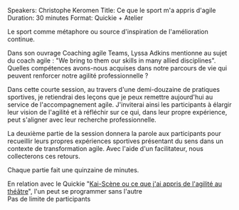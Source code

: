 Speakers: Christophe Keromen
Title: Ce que le sport m'a appris d'agile
Duration: 30 minutes
Format: Quickie + Atelier

Le sport comme métaphore ou source d'inspiration de l'amélioration continue.

Dans son ouvrage Coaching agile Teams,  Lyssa Adkins mentionne au sujet du coach agile : "We bring to them our skills in many allied disciplines".
Quelles compétences avons-nous acquises dans notre parcours de vie qui peuvent renforcer notre agilité professionnelle ?

Dans cette courte session, au travers d'une demi-douzaine de pratiques sportives, je retiendrai des leçons que je peux remettre  aujourd'hui au service de l'accompagnement agile.
J'inviterai ainsi les participants à élargir leur vision de l'agilité et à réfléchir sur ce qui, dans leur propre expérience, peut s'aligner avec leur recherche professionnelle.

La deuxième partie de la session donnera la parole aux participants pour recueillir leurs propres expériences sportives présentant du sens dans un contexte de transformation agile. 
Avec l'aide d'un facilitateur, nous collecterons ces retours.

Chaque partie fait une quinzaine de minutes.

En relation avec le Quickie  "[Kai-Scène ou ce que j'ai appris de l'agilité au théâtre][]", l'un peut se programmer sans l'autre  
Pas de limite de participants

[Kai-Scène ou ce que j'ai appris de l'agilité au théâtre]: /sessions/kai-scene-ou-ce-que-jai-appris-de-lagilite-au-theatre.html
